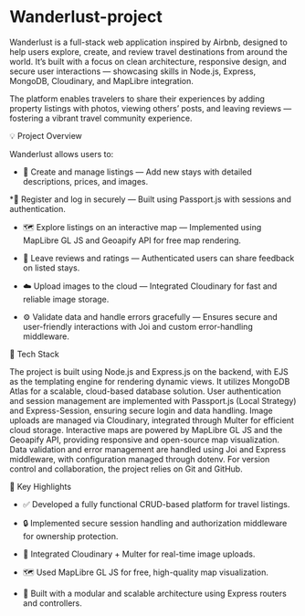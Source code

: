 # Wanderlust-project

Wanderlust is a full-stack web application inspired by Airbnb, designed to help users explore, create, and review travel destinations from around the world.
It’s built with a focus on clean architecture, responsive design, and secure user interactions — showcasing skills in Node.js, Express, MongoDB, Cloudinary, and MapLibre integration.

The platform enables travelers to share their experiences by adding property listings with photos, viewing others’ posts, and leaving reviews — fostering a vibrant travel community experience.

💡 Project Overview

Wanderlust allows users to:

* 🏡 Create and manage listings — Add new stays with detailed descriptions, prices, and images.

*🔐 Register and log in securely — Built using Passport.js with sessions and authentication.

* 🗺️ Explore listings on an interactive map — Implemented using MapLibre GL JS and Geoapify API for free map rendering.

* 💬 Leave reviews and ratings — Authenticated users can share feedback on listed stays.

* ☁️ Upload images to the cloud — Integrated Cloudinary for fast and reliable image storage.

* ⚙️ Validate data and handle errors gracefully — Ensures secure and user-friendly interactions with Joi and custom error-handling middleware.

🧰 Tech Stack

The project is built using Node.js and Express.js on the backend, with EJS as the templating engine for rendering dynamic views.
It utilizes MongoDB Atlas for a scalable, cloud-based database solution.
User authentication and session management are implemented with Passport.js (Local Strategy) and Express-Session, ensuring secure login and data handling.
Image uploads are managed via Cloudinary, integrated through Multer for efficient cloud storage.
Interactive maps are powered by MapLibre GL JS and the Geoapify API, providing responsive and open-source map visualization.
Data validation and error management are handled using Joi and Express middleware, with configuration managed through dotenv.
For version control and collaboration, the project relies on Git and GitHub.

🚀 Key Highlights

* ✅ Developed a fully functional CRUD-based platform for travel listings.

* 🔒 Implemented secure session handling and authorization middleware for ownership protection.

* 📸 Integrated Cloudinary + Multer for real-time image uploads.

* 🗺️ Used MapLibre GL JS for free, high-quality map visualization.

* 🧩 Built with a modular and scalable architecture using Express routers and controllers.

